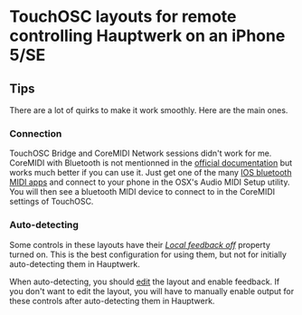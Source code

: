# TouchOSC layouts for remote controlling Hauptwerk on an iPhone 5/SE

## Tips

There are a lot of quirks to make it work smoothly. Here are the main ones.

### Connection

TouchOSC Bridge and CoreMIDI Network sessions didn't work for me. CoreMIDI with Bluetooth is not mentionned in the  [official documentation](http://hexler.net/docs/touchosc-configuration-connections-coremidi) but works much better if you can use it. Just get one of the many [IOS bluetooth MIDI apps](https://www.google.com/search?q=IOS+bluetooth+MIDI+app) and connect to your phone in the OSX's Audio MIDI Setup utility. You will then see a bluetooth MIDI device to connect to in the CoreMIDI settings of TouchOSC.

### Auto-detecting

Some controls in these layouts have their [_Local feedback off_](http://hexler.net/docs/touchosc-controls-reference#push) property turned on. This is the best configuration for using them, but not for initially auto-detecting them in Hauptwerk. 

When auto-detecting, you should [edit](http://hexler.net/docs/touchosc-editor) the layout and enable feedback. If you don't want to edit the layout, you will have to manually enable output for these controls after auto-detecting them in Hauptwerk.
